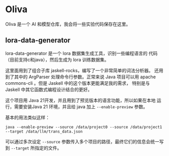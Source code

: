 # Oliva 

Oliva 是一个 AI 和模型仓库，我会将一些实验代码保存在这里。

## lora-data-generator

lora-data-generator 是一个 lora 数据集生成工具，识别一些编程语言的
代码（目前支持c和java），然后生成为 lora 训练数据集。

这里面用到了组合子库 jaskell-rocks，编写了一个非常简单的词法分析器。
还用到了其中的 ArgParser 处理命令行参数。正常来说 Java 项目可以用
apache commons-cli 。但是 Jaskell 中的这个版本更能满足我的需求，
特别是与 Jaskell 中其它函数式编程设计结合的更好。

这个项目用 Java 21开发，并且用到了预览版本的语言功能，所以如果在本地
运行，需要安装Java 21 环境，并且给 java 加上 `--enable-preview` 
参数。

基本的用法类似这样：

```shell
java --enable-preview --source /data/project0 --source /data/project1 --target /data/llm/trans_data.json 
```

可以通过多次设定 `--source` 参数传入多个项目的路径，最终它们的信息会统一写到 `--target` 所指定的文件。